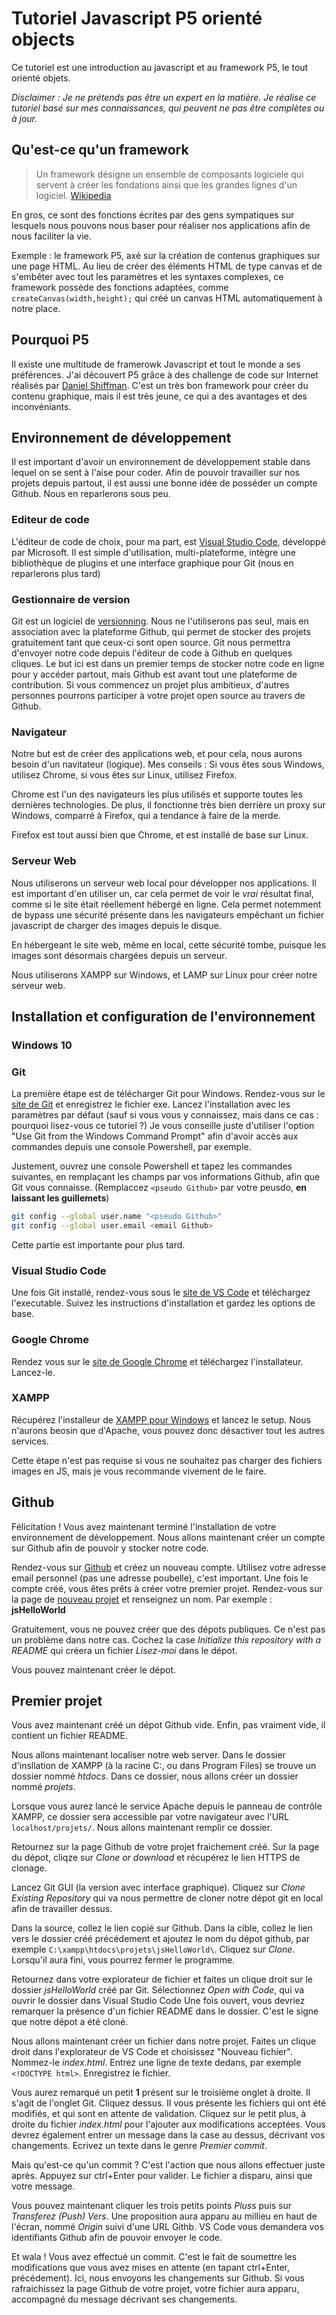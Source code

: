 # Tutoriel Javascript P5 orienté objects

Ce tutoriel est une introduction au javascript et au framework P5, le tout orienté objets.

*Disclaimer : Je ne prétends pas être un expert en la matière. Je réalise ce tutoriel basé sur mes connaissances, qui peuvent ne pas être complètes ou à jour.*

## Qu'est-ce qu'un framework

> Un framework désigne un ensemble de composants logiciele qui servent à créer les fondations ainsi que les grandes lignes d'un logiciel.
[Wikipedia](https://fr.wikipedia.org/wiki/Framework "Page Wikipedia sur les framework")

En gros, ce sont des fonctions écrites par des gens sympatiques sur lesquels nous pouvons nous baser pour réaliser nos applications afin de nous faciliter la vie.

Exemple : le framework P5, axé sur la création de contenus graphiques sur une page HTML.
Au lieu de créer des éléments HTML de type canvas et de s'embêter avec tout les paramètres et les syntaxes complexes, ce framework possède des fonctions adaptées, comme `createCanvas(width,height);` qui créé un canvas HTML automatiquement à notre place.

## Pourquoi P5

Il existe une multitude de framerowk Javascript et tout le monde a ses préférences.
J'ai découvert P5 grâce à des challenge de code sur Internet réalisés par [Daniel Shiffman](http://thecodingtrain.com/ "Site de Daniel Shiffman").
C'est un très bon framework pour créer du contenu graphique, mais il est très jeune, ce qui a des avantages et des inconvéniants.

## Environnement de développement

Il est important d'avoir un environnement de développement stable dans lequel on se sent à l'aise pour coder.
Afin de pouvoir travailler sur nos projets depuis partout, il est aussi une bonne idée de posséder un compte Github. Nous en reparlerons sous peu.

### Editeur de code

L'éditeur de code de choix, pour ma part, est [Visual Studio Code](https://code.visualstudio.com/ "Sit web du VS Code"), développé par Microsoft. Il est simple d'utilisation, multi-plateforme, intègre une bibliothèque de plugins et une interface graphique pour Git (nous en reparlerons plus tard)

### Gestionnaire de version

Git est un logiciel de [versionning](https://en.wikipedia.org/wiki/Software_versioning "Page Wikipedia sur le versionning (EN)"). Nous ne l'utiliserons pas seul, mais en association avec la plateforme Github, qui permet de stocker des projets gratuitement tant que ceux-ci sont open source. Git nous permettra d'envoyer notre code depuis l'éditeur de code à Github en quelques cliques.
Le but ici est dans un premier temps de stocker notre code en ligne pour y accéder partout, mais Github est avant tout une plateforme de contribution. Si vous commencez un projet plus ambitieux, d'autres personnes pourrons participer à votre projet open source au travers de Github.

### Navigateur

Notre but est de créer des applications web, et pour cela, nous aurons besoin d'un navitateur (logique).
Mes conseils : Si  vous êtes sous Windows, utilisez Chrome, si vous êtes sur Linux, utilisez Firefox.

Chrome est l'un des navigateurs les plus utilisés et supporte toutes les dernières technologies. De plus, il fonctionne très bien derrière un proxy sur Windows, comparré à Firefox, qui a tendance à faire de la merde.

Firefox est tout aussi bien que Chrome, et est installé de base sur Linux.

### Serveur Web

Nous utiliserons un serveur web local pour développer nos applications. Il est important d'en utiliser un, car cela permet de voir le *vrai* résultat final, comme si le site était réellement hébergé en ligne.
Cela permet notemment de bypass une sécurité présente dans les navigateurs empêchant un fichier javascript de charger des images depuis le disque.

En hébergeant le site web, même en local, cette sécurité tombe, puisque les images sont désormais chargées depuis un serveur.

Nous utiliserons XAMPP sur Windows, et LAMP sur Linux pour créer notre serveur web.

## Installation et configuration de l'environnement

### Windows 10

### Git

La première étape est de télécharger Git pour Windows. Rendez-vous sur le [site de Git](https://git-scm.com/download/win "Page de téléchargement de Git pour Windows") et enregistrez le fichier exe.
Lancez l'installation avec les paramètres par défaut (sauf si vous vous y connaissez, mais dans ce cas : pourquoi lisez-vous ce tutoriel ?)
Je vous conseille juste d'utiliser l'option "Use Git from the Windows Command Prompt" afin d'avoir accès aux commandes depuis une console Powershell, par exemple.

Justement, ouvrez une console Powershell et tapez les commandes suivantes, en remplaçant les champs par vos informations Github, afin que Git vous connaisse. (Remplaccez `<pseudo Github>` par votre peusdo, **en laissant les guillemets**)
```bash
git config --global user.name "<pseudo Github>"
git config --global user.email <email Github>
```

Cette partie est importante pour plus tard.

### Visual Studio Code

Une fois Git installé, rendez-vous sous le [site de VS Code](https://code.visualstudio.com/docs/?dv=win "Téléchargement de VS Code") et téléchargez l'executable.
Suivez les instructions d'installation et gardez les options de base.

### Google Chrome
Rendez vous sur le [site de Google Chrome](https://www.google.com/chrome/browser/thankyou.html?platform=win64&statcb=1&installdataindex=defaultbrowser "Téléchargement de Google Chrome") et téléchargez l'installateur.
Lancez-le.

### XAMPP

Récupérez l'installeur de [XAMPP pour Windows](https://www.apachefriends.org/xampp-files/7.1.1/xampp-win32-7.1.1-0-VC14-installer.exe "Téléchargement de XAMPP") et lancez le setup.
Nous n'aurons beosin que d'Apache, vous pouvez donc désactiver tout les autres services.

Cette étape n'est pas requise si vous ne souhaitez pas charger des fichiers images en JS, mais je vous recommande vivement de le faire.


## Github

Félicitation ! Vous avez maintenant terminé l'installation de votre environnement de développement.
Nous allons maintenant créer un compte sur Github afin de pouvoir y stocker notre code.

Rendez-vous sur [Github](https://github.com/ "Site de Github") et créez un nouveau compte. Utilisez votre adresse email personnel (pas une adresse poubelle), c'est important.
Une fois le compte créé, vous êtes prêts à créer votre premier projet.
Rendez-vous sur la page de [nouveau projet](https://github.com/new "Page 'new project'") et renseignez un nom. Par exemple : **jsHelloWorld**

Gratuitement, vous ne pouvez créer que des dépots publiques. Ce n'est pas un problème dans notre cas.
Cochez la case *Initialize this repository with a README* qui créera un fichier *Lisez-moi* dans le dépot.

Vous pouvez maintenant créer le dépot.

## Premier projet

Vous avez maintenant créé un dépot Github vide. Enfin, pas vraiment vide, il contient un fichier README.

Nous allons maintenant localiser notre web server.
Dans le dossier d'insllation de XAMPP (à la racine C:, ou dans Program Files) se trouve un dossier nommé *htdocs*.
Dans ce dossier, nous allons créer un dossier nommé *projets*.

Lorsque vous aurez lancé le service Apache depuis le panneau de contrôle XAMPP, ce dossier sera accessible par votre navigateur avec l'URL `localhost/projets/`.
Nous allons maintenant remplir ce dossier.

Retournez sur la page Github de votre projet fraichement créé.
Sur la page du dépot, cliqze sur *Clone or download* et récupérez le lien HTTPS de clonage.

Lancez Git GUI (la version avec interface graphique).
Cliquez sur *Clone Existing Repository* qui va nous permettre de cloner notre dépot git en local afin de travailler dessus.

Dans la source, collez le lien copié sur Github. Dans la cible, collez le lien vers le dossier créé précédement et ajoutez le nom du dépot github, par exemple `C:\xampp\htdocs\projets\jsHelloWorld\`.
Cliquez sur *Clone*. Lorsqu'il aura fini, vous pourrez fermer le programme.

Retournez dans votre explorateur de fichier et faites un clique droit sur le dossier *jsHelloWorld* créé par Git. Sélectionnez *Open with Code*, qui va ouvrir le dossier dans Visual Studio Code
Une fois ouvert, vous devriez remarquer la présence d'un fichier README dans le dossier. C'est le signe que notre dépot a été cloné.

Nous allons maintenant créer un fichier dans notre projet.
Faites un clique droit dans l'explorateur de VS Code et choisissez "Nouveau fichier".
Nommez-le *index.html*.
Entrez une ligne de texte dedans, par exemple `<!DOCTYPE html>`.
Enregistrez le fichier.

Vous aurez remarqué un petit **1** présent sur le troisième onglet à droite. Il s'agit de l'onglet Git. Cliquez dessus.
Il vous présente les fichiers qui ont été modifiés, et qui sont en attente de validation.
Cliquez sur le petit plus, à droite du fichier *index.html* pour l'ajouter aux modifications acceptées. Vous devrez également entrer un message dans la case au dessus, décrivant vos changements.
Ecrivez un texte dans le genre *Premier commit*.

Mais qu'est-ce qu'un commit ? C'est l'action que nous allons effectuer juste après.
Appuyez sur ctrl+Enter pour valider. Le fichier a disparu, ainsi que votre message.

Vous pouvez maintenant cliquer les trois petits points *Plus*s puis sur *Transferez (Push) Vers*.
Une proposition aura apparu au millieu en haut de l'écran, nommé *Origin* suivi d'une URL Githb.
VS Code vous demandera vos identifiants Github afin de pouvoir envoyer le code.

Et wala ! Vous avez effectué un commit.
C'est le fait de soumettre les modifications que vous avez mises en attente (en tapant ctrl+Enter, précédement). Ici, nous envoyons les changements sur Github.
Si vous rafraichissez la page Github de votre projet, votre fichier aura apparu, accompagné du message décrivant ses changements.
